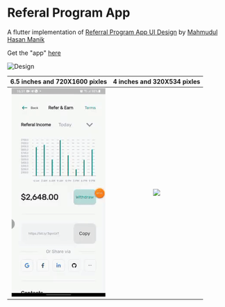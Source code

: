 # Referal Program App

A flutter implementation of [Referral Program App UI Design](https://dribbble.com/shots/15779524-Referral-Program-App-UI-Design) by [Mahmudul Hasan Manik](https://dribbble.com/mhmanik02)


Get the "app" [here](https://github.com/surafelMelese/Referral-Program/raw/main/app-release.apk)


![Design](https://cdn.dribbble.com/users/2276161/screenshots/15779524/media/2ab6c8b69ab0e9d1aaceda544cebf01f.png)

6.5 inches and 720X1600 pixles|  4 inches and 320X534 pixles
:----------------------------:|:---------------------------:
![](larger_screen.gif)        |  ![](smaller_screen.gif) 


